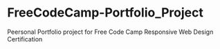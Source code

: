 # FreeCodeCamp-Portfolio_Project
Peersonal Portfolio project for Free Code Camp Responsive Web Design Certification
